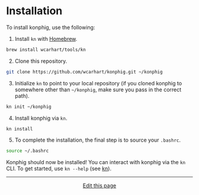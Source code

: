 # Installation
To install konphig, use the following:
1. Install `kn` with [Homebrew](https://brew.sh).
```bash
brew install wcarhart/tools/kn
```
2. Clone this repository.
```bash
git clone https://github.com/wcarhart/konphig.git ~/konphig
```
3. Initialize `kn` to point to your local repository (if you cloned konphig to somewhere other than `~/konphig`, make sure you pass in the correct path).
```bash
kn init ~/konphig
```
4. Install konphig via `kn`.
```bash
kn install
```
5. To complete the installation, the final step is to source your `.bashrc`.
```bash
source ~/.bashrc
```

Konphig should now be installed! You can interact with konphig via the `kn` CLI. To get started, use `kn --help` (see [kn](/kn)).

<hr>
<div style="text-align:center">
	<a class="edit-link" href="https://github.com/wcarhart/docs/blob/master/docs/konphig/installation.md" target="_blank"><i class="fas fa-edit"></i> Edit this page</a>
</div>